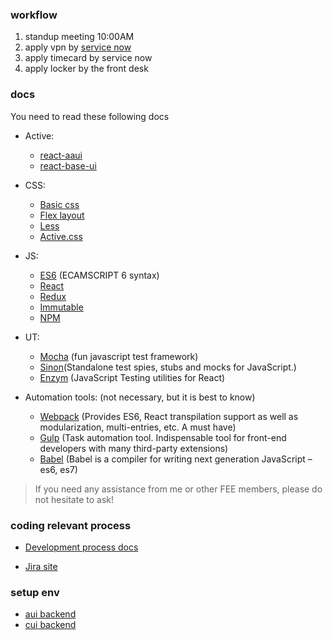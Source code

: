 ### workflow
 1. standup meeting 10:00AM
 2. apply vpn by [service now](https://activenetwork.service-now.com/)
 3. apply timecard by service now
 4. apply locker by the front desk

### docs

You need to read these following docs 

- Active: 
    - [react-aaui](https://gitlab.dev.activenetwork.com/fee/react-aaui) 
    - [react-base-ui](https://gitlab.dev.activenetwork.com/ActiveNet/react-base-ui/blob/master/README.md)
 
- CSS:
    - [Basic css](http://www.imooc.com/learn/9)
    - [Flex layout](http://tympanus.net/codrops/css_reference/flexbox/)
    - [Less](http://lesscss.cn/)
    - [Active.css](https://gitlab.dev.activenetwork.com/fee/active.css)
- JS:
    - [ES6](https://leanpub.com/understandinges6/read/) (ECAMSCRIPT 6 syntax)
    - [React](https://facebook.github.io/react/docs/getting-started.html)
    - [Redux](http://redux.js.org/)
    - [Immutable](https://facebook.github.io/immutable-js/docs/)
    - [NPM](https://docs.npmjs.com/)
    
- UT:
    - [Mocha](https]//mochajs.org/) (fun javascript test framework)
    - [Sinon](http:]/sinonjs.org/ )(Standalone test spies, stubs and mocks for JavaScript.)
    - [Enzym](http:]/airbnb.io/enzyme/) (JavaScript Testing utilities for React)
 
- Automation tools:   (not necessary, but it is best to know)
    - [Webpack](http://webpack.github.io/) (Provides ES6, React transpilation support as well as modularization, multi-entries, etc. A must have)
    - [Gulp](http://www.gulpjs.com.cn/) (Task automation tool. Indispensable tool for front-end developers with many third-party extensions)
    - [Babel](http://babeljs.io/) (Babel is a compiler for writing next generation JavaScript – es6, es7)
 
> If you need any assistance from me or other FEE members, please do not hesitate to ask!

### coding relevant process

- [Development process docs](https://gitlab.dev.activenetwork.com/ActiveNet/docs/tree/master)

- [Jira site](https://jirafnd.dev.activenetwork.com/browse/ANE-50198)

### setup env

- [aui backend](./auibackend_setup.md)
- [cui backend](./cuibackend_setup.md)



